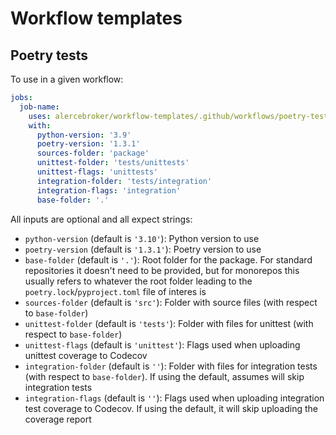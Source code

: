 # Workflow templates

## Poetry tests

To use in a given workflow:
```yaml
jobs:
  job-name:
    uses: alercebroker/workflow-templates/.github/workflows/poetry-tests.yml@main
    with:
      python-version: '3.9'
      poetry-version: '1.3.1'
      sources-folder: 'package'
      unittest-folder: 'tests/unittests'
      unittest-flags: 'unittests'
      integration-folder: 'tests/integration'
      integration-flags: 'integration'
      base-folder: '.'
```

All inputs are optional and all expect strings:
* `python-version` (default is `'3.10'`): Python version to use
* `poetry-version` (default is `'1.3.1'`): Poetry version to use
* `base-folder` (default is `'.'`): Root folder for the package. For standard repositories it doesn't need to be provided, but for monorepos this usually refers to whatever the root folder leading to the `poetry.lock`/`pyproject.toml` file of interes is 
* `sources-folder` (default is `'src'`): Folder with source files (with respect to `base-folder`)
* `unittest-folder` (default is `'tests'`): Folder with files for unittest (with respect to `base-folder`)
* `unittest-flags` (default is `'unittest'`): Flags used when uploading unittest coverage to Codecov
* `integration-folder` (default is `''`): Folder with files for integration tests (with respect to `base-folder`). If using the default, assumes will skip integration tests
* `integration-flags` (default is `''`): Flags used when uploading integration test coverage to Codecov. If using the default, it will skip uploading the coverage report
